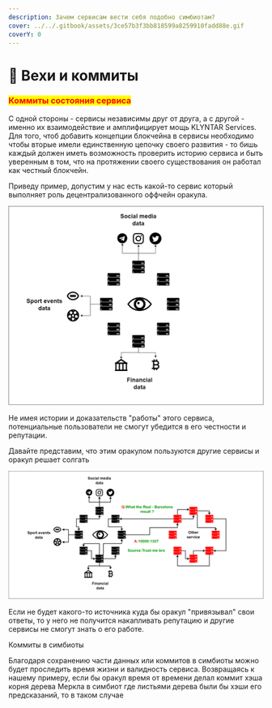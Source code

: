 ```yaml
---
description: Зачем сервисам вести себя подобно симбиотам?
cover: ../../.gitbook/assets/3ce57b3f3bb818599a8259910fadd88e.gif
coverY: 0
---
```


# 💾 Вехи и коммиты

### <mark style="color:red;">Коммиты состояния сервиса</mark>

С одной стороны - сервисы независимы друг от друга, а с другой - именно их взаимодействие и амплифицирует мощь KLYNTAR Services. Для того, чтоб добавить концепции блокчейна в сервисы необходимо чтобы вторые имели единственную цепочку своего развития - то бишь каждый должен иметь возможность проверить историю сервиса и быть уверенным в том, что на протяжении своего существования он работал как честный блокчейн.

Приведу пример, допустим у нас есть какой-то сервис который выполняет роль децентрализованного оффчейн оракула.

![](../../.gitbook/assets/ForServices.drawio.png)

Не имея истории и доказательств "работы" этого сервиса, потенциальные пользователи не смогут убедится в его честности и репутации.

Давайте представим, что этим оракулом пользуются другие сервисы и оракул решает солгать

![](<../../.gitbook/assets/ForServices.drawio (1).png>)

Если не будет какого-то источника куда бы оракул "привязывал" свои ответы, то у него не получится накапливать репутацию и другие сервисы не смогут знать о его работе.

Коммиты в симбиоты

Благодаря сохранению части данных или коммитов в симбиоты можно будет проследить время жизни и валидность сервиса. Возвращаясь к нашему примеру, если бы оракул время от времени делал коммит хэша корня дерева Меркла в симбиот где листьями дерева были бы хэши его предсказаний, то в таком случае&#x20;
